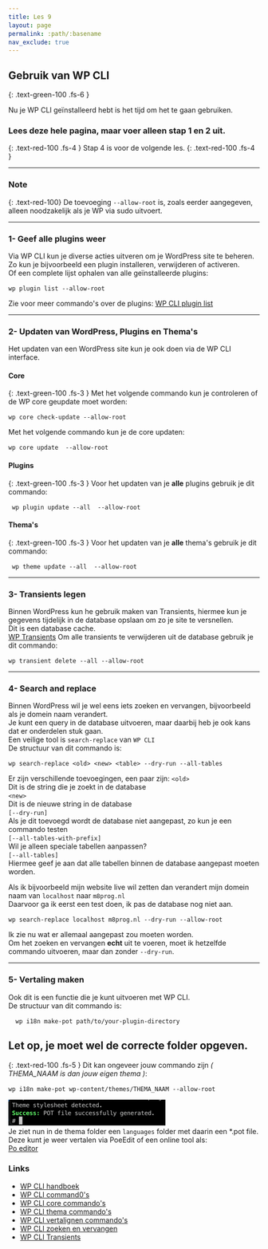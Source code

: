 ```yaml
---
title: Les 9
layout: page
permalink: :path/:basename
nav_exclude: true
---
```


## Gebruik van WP CLI
{: .text-green-100 .fs-6 }

Nu je WP CLI geïnstalleerd hebt is het tijd om het te gaan gebruiken.  
### Lees deze hele pagina, maar voer alleen stap 1 en 2 uit.
{: .text-red-100 .fs-4 }
Stap 4 is voor de volgende les.
{: .text-red-100 .fs-4 }

--- 
### Note
{: .text-red-100}
De toevoeging `--allow-root` is, zoals eerder aangegeven, alleen noodzakelijk als je WP via sudo uitvoert.


---
### 1- Geef alle plugins weer
Via WP CLI kun je diverse acties uitveren om je WordPress site te beheren.  
Zo kun je bijvoorbeeld een plugin installeren, verwijderen of activeren.  
Of een complete lijst ophalen van alle geïnstalleerde plugins:  
```shell
wp plugin list --allow-root
```
Zie voor meer commando's over de plugins: 
[WP CLI plugin list](https://developer.wordpress.org/cli/commands/plugin/list/)

---
### 2- Updaten van WordPress, Plugins en Thema's
Het updaten van een WordPress site kun je ook doen via de WP CLI interface.

#### Core
{: .text-green-100 .fs-3 }
Met het volgende commando kun je controleren of de WP core geupdate moet worden:
```shell
wp core check-update --allow-root
```
Met het volgende commando kun je de core updaten:  
```shell
wp core update  --allow-root
```
#### Plugins
{: .text-green-100 .fs-3 }
Voor het updaten van je **alle** plugins gebruik je dit commando:
```shell
 wp plugin update --all  --allow-root
```

#### Thema's
{: .text-green-100 .fs-3 }
Voor het updaten van je **alle** thema's gebruik je dit commando:
```shell
 wp theme update --all  --allow-root
```

---
### 3- Transients legen
Binnen WordPress kun he gebruik maken van Transients, hiermee kun je gegevens tijdelijk in de database opslaan om zo je site te versnellen.  
Dit is een database cache.  
[WP Transients](https://developer.wordpress.org/apis/transients/)
Om alle transients te verwijderen uit de database gebruik je dit commando:  
```shell
wp transient delete --all --allow-root
```

---
### 4- Search and replace
Binnen WordPress wil je wel eens iets zoeken en vervangen, bijvoorbeeld als je domein naam verandert.  
Je kunt een query in de database uitvoeren, maar daarbij heb je ook kans dat er onderdelen stuk gaan.  
Een veilige tool is `search-replace` van `WP CLI`  
De structuur van dit commando is:  
```shell
wp search-replace <old> <new> <table> --dry-run --all-tables
```
Er zijn verschillende toevoegingen, een paar zijn: 
`<old>`  
Dit is de string die je zoekt in de database  
`<new>`  
Dit is de nieuwe string in de database  
`[--dry-run]`  
Als je dit toevoegd wordt de database niet aangepast, zo kun je een commando testen  
`[--all-tables-with-prefix]`  
Wil je alleen speciale tabellen aanpassen?  
`[--all-tables]`  
Hiermee geef je aan dat alle tabellen binnen de database aangepast moeten worden.  

Als ik bijvoorbeeld mijn website live wil zetten dan verandert mijn domein naam van `localhost` naar `m8prog.nl`  
Daarvoor ga ik eerst een test doen, ik pas de database nog niet aan.  
```shell
wp search-replace localhost m8prog.nl --dry-run --allow-root
```
Ik zie nu wat er allemaal aangepast zou moeten worden.  
Om het zoeken en vervangen **echt** uit te voeren, moet ik hetzelfde commando uitvoeren, maar dan zonder `--dry-run`.  

---
### 5- Vertaling maken
Ook dit is een functie die je kunt uitvoeren met WP CLI.   
De structuur van dit commando is:  
```shell
  wp i18n make-pot path/to/your-plugin-directory
```
## Let op, je moet wel de correcte folder opgeven.
{: .text-red-100 .fs-5 }
Dit kan ongeveer jouw commando zijn _( THEMA_NAAM is dan jouw eigen thema )_:
```shell
wp i18n make-pot wp-content/themes/THEMA_NAAM --allow-root
```
![make-pot.png](images%2Fmake-pot.png)  
Je ziet nun in de thema folder een `languages` folder met daarin een *.pot file.  
Deze kunt je weer vertalen via PoeEdit of een online tool als:  
[Po editor](https://localise.biz/free/poeditor)



### Links
- [WP CLI handboek](https://make.wordpress.org/cli/handbook/guides/)
- [WP CLI command0's](https://developer.wordpress.org/cli/commands/)
- [WP CLI core commando's](https://developer.wordpress.org/cli/commands/core/)
- [WP CLI thema commando's](https://developer.wordpress.org/cli/commands/theme/)
- [WP CLI vertalignen commando's](https://developer.wordpress.org/cli/commands/theme/)
- [WP CLI zoeken en vervangen](https://developer.wordpress.org/cli/commands/search-replace/)
- [WP CLI Transients](https://developer.wordpress.org/cli/commands/transient/)

